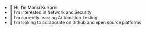 - 👋 Hi, I’m Mansi Kulkarni
- 👀 I’m interested in Network and Security 
- 🌱 I’m currently learning Automation Testing
- 💞️ I’m looking to collaborate on Github and open source platforms
